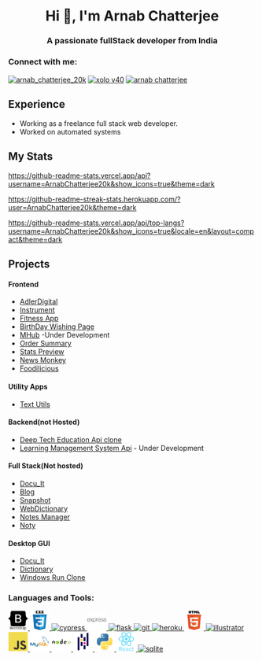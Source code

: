 <h1 align="center">Hi 👋, I'm Arnab Chatterjee</h1>
<h3 align="center">A passionate fullStack developer from India</h3>

<h3 align="left">Connect with me:</h3>
<p align="left">
<a href="https://www.leetcode.com/arnab_chatterjee_20k" target="blank"><img align="center" src="https://raw.githubusercontent.com/rahuldkjain/github-profile-readme-generator/master/src/images/icons/Social/leet-code.svg" alt="arnab_chatterjee_20k" height="30" width="40" /></a>
<a href="https://instagram.com/xolo v40" target="blank"><img align="center" src="https://raw.githubusercontent.com/rahuldkjain/github-profile-readme-generator/master/src/images/icons/Social/instagram.svg" alt="xolo v40" height="30" width="40" /></a>
<a href="https://www.hackerrank.com/arnab chatterjee" target="blank"><img align="center" src="https://raw.githubusercontent.com/rahuldkjain/github-profile-readme-generator/master/src/images/icons/Social/hackerrank.svg" alt="arnab chatterjee" height="30" width="40" /></a>
</p>


## Experience
* Working as a freelance full stack web developer.
* Worked on automated systems

## My Stats
<img>https://github-readme-stats.vercel.app/api?username=ArnabChatterjee20k&show_icons=true&theme=dark</img>

<img>https://github-readme-streak-stats.herokuapp.com/?user=ArnabChatterjee20k&theme=dark</img>

<img>https://github-readme-stats.vercel.app/api/top-langs?username=ArnabChatterjee20k&show_icons=true&locale=en&layout=compact&theme=dark</img>

## Projects

#### Frontend
* [AdlerDigital](https://adler-digital.netlify.app/)
* [Instrument](https://arnabchatterjee20k.github.io/Instrument-WebPage/)
* [Fitness App](https://abcfitness-app.netlify.app/)
* [BirthDay Wishing Page](https://arnabchatterjee20k.github.io/Birthday-wish-page/)
* [MHub](https://github.com/ArnabChatterjee20k/Mhub) -Under Development
* [Order Summary](https://arnabchatterjee20k.github.io/order-summary-component-main/)
* [Stats Preview](https://arnabchatterjee20k.github.io/stats-preview-card-component-main/)
* [News Monkey](https://github.com/ArnabChatterjee20k/News_Monkey)
* [Foodilicious](https://github.com/ArnabChatterjee20k/Foodicious)

#### Utility Apps
* [Text Utils](https://pedantic-kilby-aca0dd.netlify.app/)

#### Backend(not Hosted)
* [Deep Tech Education Api clone](https://github.com/ArnabChatterjee20k/DeepTech-Edu)
* [Learning Management System Api](https://github.com/ArnabChatterjee20k/LearningManagementSystem-Backend) - Under Development

#### Full Stack(Not hosted)
* [Docu_It](https://github.com/ArnabChatterjee20k/DoCU_It)
* [Blog](https://github.com/ArnabChatterjee20k/Flask---Advanced-Blog)
* [Snapshot](https://github.com/ArnabChatterjee20k/SNAPSHOT)
* [WebDictionary](https://github.com/ArnabChatterjee20k/Webdictionary)
* [Notes Manager](https://github.com/ArnabChatterjee20k/Notes-Manager)
* [Noty](https://github.com/ArnabChatterjee20k/NOTY---MERN)


#### Desktop GUI
* [Docu_It](https://github.com/ArnabChatterjee20k/DoCU_It)
* [Dictionary](https://github.com/ArnabChatterjee20k/Dictionary-GUI)
* [Windows Run Clone](https://github.com/ArnabChatterjee20k/Windows-Run-clone)


<h3 align="left">Languages and Tools:</h3>
<p align="left"> <a href="https://getbootstrap.com" target="_blank" rel="noreferrer"> <img src="https://raw.githubusercontent.com/devicons/devicon/master/icons/bootstrap/bootstrap-plain-wordmark.svg" alt="bootstrap" width="40" height="40"/> </a> <a href="https://www.w3schools.com/css/" target="_blank" rel="noreferrer"> <img src="https://raw.githubusercontent.com/devicons/devicon/master/icons/css3/css3-original-wordmark.svg" alt="css3" width="40" height="40"/> </a> <a href="https://www.cypress.io" target="_blank" rel="noreferrer"> <img src="https://raw.githubusercontent.com/simple-icons/simple-icons/6e46ec1fc23b60c8fd0d2f2ff46db82e16dbd75f/icons/cypress.svg" alt="cypress" width="40" height="40"/> </a> <a href="https://expressjs.com" target="_blank" rel="noreferrer"> <img src="https://raw.githubusercontent.com/devicons/devicon/master/icons/express/express-original-wordmark.svg" alt="express" width="40" height="40"/> </a> <a href="https://flask.palletsprojects.com/" target="_blank" rel="noreferrer"> <img src="https://www.vectorlogo.zone/logos/pocoo_flask/pocoo_flask-icon.svg" alt="flask" width="40" height="40"/> </a> <a href="https://git-scm.com/" target="_blank" rel="noreferrer"> <img src="https://www.vectorlogo.zone/logos/git-scm/git-scm-icon.svg" alt="git" width="40" height="40"/> </a> <a href="https://heroku.com" target="_blank" rel="noreferrer"> <img src="https://www.vectorlogo.zone/logos/heroku/heroku-icon.svg" alt="heroku" width="40" height="40"/> </a> <a href="https://www.w3.org/html/" target="_blank" rel="noreferrer"> <img src="https://raw.githubusercontent.com/devicons/devicon/master/icons/html5/html5-original-wordmark.svg" alt="html5" width="40" height="40"/> </a> <a href="https://www.adobe.com/in/products/illustrator.html" target="_blank" rel="noreferrer"> <img src="https://www.vectorlogo.zone/logos/adobe_illustrator/adobe_illustrator-icon.svg" alt="illustrator" width="40" height="40"/> </a> <a href="https://developer.mozilla.org/en-US/docs/Web/JavaScript" target="_blank" rel="noreferrer"> <img src="https://raw.githubusercontent.com/devicons/devicon/master/icons/javascript/javascript-original.svg" alt="javascript" width="40" height="40"/> </a> <a href="https://www.mysql.com/" target="_blank" rel="noreferrer"> <img src="https://raw.githubusercontent.com/devicons/devicon/master/icons/mysql/mysql-original-wordmark.svg" alt="mysql" width="40" height="40"/> </a> <a href="https://nodejs.org" target="_blank" rel="noreferrer"> <img src="https://raw.githubusercontent.com/devicons/devicon/master/icons/nodejs/nodejs-original-wordmark.svg" alt="nodejs" width="40" height="40"/> </a> <a href="https://pandas.pydata.org/" target="_blank" rel="noreferrer"> <img src="https://raw.githubusercontent.com/devicons/devicon/2ae2a900d2f041da66e950e4d48052658d850630/icons/pandas/pandas-original.svg" alt="pandas" width="40" height="40"/> </a> <a href="https://www.python.org" target="_blank" rel="noreferrer"> <img src="https://raw.githubusercontent.com/devicons/devicon/master/icons/python/python-original.svg" alt="python" width="40" height="40"/> </a> <a href="https://reactjs.org/" target="_blank" rel="noreferrer"> <img src="https://raw.githubusercontent.com/devicons/devicon/master/icons/react/react-original-wordmark.svg" alt="react" width="40" height="40"/> </a> <a href="https://www.sqlite.org/" target="_blank" rel="noreferrer"> <img src="https://www.vectorlogo.zone/logos/sqlite/sqlite-icon.svg" alt="sqlite" width="40" height="40"/> </a> </p>
